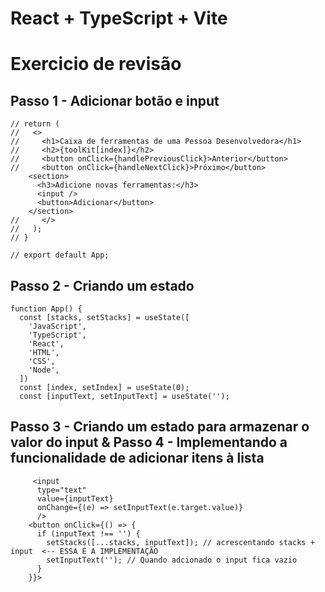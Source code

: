# React + TypeScript + Vite

# Exercicio de revisão
## Passo 1 - Adicionar botão e input
   
    // return (
    //   <>
    //     <h1>Caixa de ferramentas de uma Pessoa Desenvolvedora</h1>
    //     <h2>{toolKit[index]}</h2>
    //     <button onClick={handlePreviousClick}>Anterior</button>
    //     <button onClick={handleNextClick}>Próximo</button>
        <section>
          <h3>Adicione novas ferramentas:</h3>
          <input />
          <button>Adicionar</button>
        </section>
    //     </>
    //   );
    // }
  
    // export default App;

## Passo 2 - Criando um estado

    function App() {
      const [stacks, setStacks] = useState([
        'JavaScript',
        'TypeScript',
        'React',
        'HTML',
        'CSS',
        'Node',
      ])
      const [index, setIndex] = useState(0);
      const [inputText, setInputText] = useState(''); 
      

## Passo 3 - Criando um estado para armazenar o valor do input & Passo 4 - Implementando a funcionalidade de adicionar itens à lista

         <input
          type="text"
          value={inputText}
          onChange={(e) => setInputText(e.target.value)}
          />
        <button onClick={() => {
          if (inputText !== '') {
            setStacks([...stacks, inputText]); // acrescentando stacks + input  <-- ESSA É A IMPLEMENTAÇÃO
            setInputText(''); // Quando adcionado o input fica vazio
          }
        }}>
